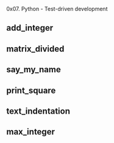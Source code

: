 0x07. Python - Test-driven development
## add_integer
## matrix_divided
## say_my_name
## print_square
## text_indentation
## max_integer
